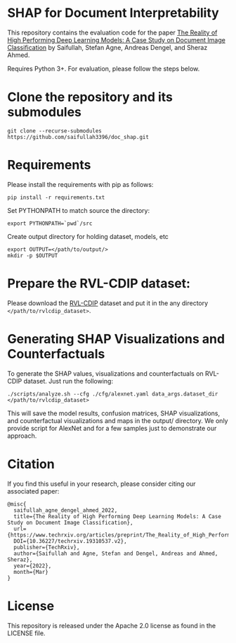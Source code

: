 # SHAP for Document Interpretability
This repository contains the evaluation code for the paper [The Reality of High Performing Deep Learning Models: A Case Study on Document Image Classification](https://www.techrxiv.org/articles/preprint/The_Reality_of_High_Performing_Deep_Learning_Models_A_Case_Study_on_Document_Image_Classification/19310537) by Saifullah, Stefan Agne, Andreas Dengel, and Sheraz Ahmed.

Requires Python 3+. For evaluation, please follow the steps below.

# Clone the repository and its submodules
```
git clone --recurse-submodules https://github.com/saifullah3396/doc_shap.git
```

# Requirements
Please install the requirements with pip as follows:
```
pip install -r requirements.txt
```

Set PYTHONPATH to match source the directory:
```
export PYTHONPATH=`pwd`/src
```

Create output directory for holding dataset, models, etc
```
export OUTPUT=</path/to/output/>
mkdir -p $OUTPUT
```

# Prepare the RVL-CDIP dataset:
Please download the [RVL-CDIP](https://www.cs.cmu.edu/~aharley/rvl-cdip/) dataset and put it in the any directory `</path/to/rvlcdip_dataset>`.

# Generating SHAP Visualizations and Counterfactuals
To generate the SHAP values, visualizations and counterfactuals on RVL-CDIP dataset. Just run the following:
```
./scripts/analyze.sh --cfg ./cfg/alexnet.yaml data_args.dataset_dir </path/to/rvlcdip_dataset>
```
This will save the model results, confusion matrices, SHAP visualizations, and counterfactual visualizations and maps in the output/ directory. We only provide script for AlexNet and for a few samples just to demonstrate our approach.


# Citation
If you find this useful in your research, please consider citing our associated paper:
```
@misc{
  saifullah_agne_dengel_ahmed_2022, 
  title={The Reality of High Performing Deep Learning Models: A Case Study on Document Image Classification}, 
  url={https://www.techrxiv.org/articles/preprint/The_Reality_of_High_Performing_Deep_Learning_Models_A_Case_Study_on_Document_Image_Classification/19310537/2}, 
  DOI={10.36227/techrxiv.19310537.v2}, 
  publisher={TechRxiv}, 
  author={Saifullah and Agne, Stefan and Dengel, Andreas and Ahmed, Sheraz},
  year={2022}, 
  month={Mar}
} 
```

# License
This repository is released under the Apache 2.0 license as found in the LICENSE file.
